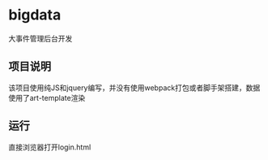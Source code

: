 # bigdata
大事件管理后台开发
## 项目说明
该项目使用纯JS和jquery编写，并没有使用webpack打包或者脚手架搭建，数据使用了art-template渲染
## 运行
直接浏览器打开login.html
